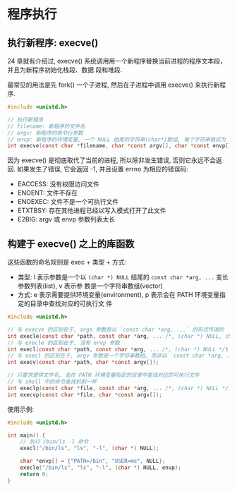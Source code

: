 # 程序执行

## 执行新程序: execve()

24 章就有介绍过, execve() 系统调用用一个新程序替换当前进程的程序文本段，并且为新程序初始化栈段、数据
段和堆段.

最常见的用法是先 fork() 一个子进程, 然后在子进程中调用 execve() 来执行新程序.

```c
#include <unistd.h>

// 执行新程序
// filename: 新程序的文件名
// argv: 新程序的命令行参数
// envp: 新程序的环境变量, 一个 NULL 结尾的字符串(char*)数组, 每个字符串格式为 "name=value"
int execve(const char *filename, char *const argv[], char *const envp[]);
```

因为 execve() 是彻底取代了当前的进程, 所以除非发生错误, 否则它永远不会返回. 如果发生了错误, 它会返回
-1, 并且设置 errno 为相应的错误码:

- EACCESS: 没有权限访问文件
- ENOENT: 文件不存在
- ENOEXEC: 文件不是一个可执行文件
- ETXTBSY: 存在其他进程已经以写入模式打开了此文件
- E2BIG: argv 或 envp 参数列表太长

## 构建于 execve() 之上的库函数

这些函数的命名规则是 exec + 类型 + 方式:

- 类型: l 表示参数是一个以 `(char *) NULL` 结尾的 `const char *arg, ...` 变长参数列表(list), v 表示参
  数是一个字符串数组(vector)
- 方式: e 表示需要提供环境变量(environment), p 表示会在 PATH 环境变量指定的目录中查找对应的可执行文
  件

```c
#include <unistd.h>

// 与 execve 的区别在于, args 参数是以 `const char *arg, ...` 的形式传递的
int execle(const char *path, const char *arg, ... /*, (char *) NULL, char *const envp[] */);
// 与 execle 的区别在于, 没有 envp 参数
int execl(const char *path, const char *arg, ... /*, (char *) NULL */);
// 与 execl 的区别在于, argv 参数是一个字符串数组, 而非以 `const char *arg, ...` 的形式传递
int execv(const char *path, char *const argv[]);

// 只要求提供文件名, 会在 PATH 环境变量指定的目录中查找对应的可执行文件
// 与 shell 中的命令查找机制一样
int execlp(const char *file, const char *arg, ... /*, (char *) NULL */);
int execvp(const char *file, char *const argv[]);
```

使用示例:

```c
#include <unistd.h>

int main() {
    // 执行 /bin/ls -l 命令
    execl("/bin/ls", "ls", "-l", (char *) NULL);

    char *envp[] = {"PATH=/bin", "USER=me", NULL};
    execle("/bin/ls", "ls", "-l", (char *) NULL, envp);
    return 0;
}
```

